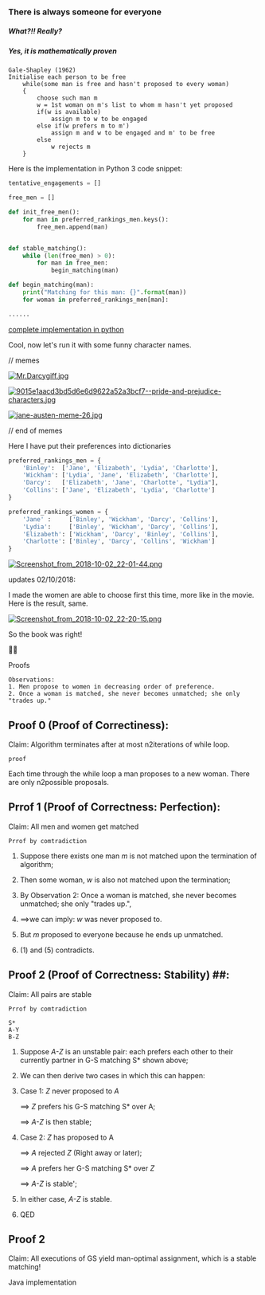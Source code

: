 ### There is always someone for everyone ###

##### What?!! Really? #####

##### Yes, it is mathematically proven #####

```
Gale-Shapley (1962)
Initialise each person to be free
    while(some man is free and hasn't proposed to every woman)
    {
        choose such man m
        w = 1st woman on m's list to whom m hasn't yet proposed
        if(w is available)
            assign m to w to be engaged
        else if(w prefers m to m')
            assign m and w to be engaged and m' to be free
        else
            w rejects m
    }
```

Here is the implementation in Python 3 code snippet:

```python
tentative_engagements = []

free_men = []

def init_free_men():
	for man in preferred_rankings_men.keys():
		free_men.append(man)


def stable_matching():
	while (len(free_men) > 0):
		for man in free_men:
			begin_matching(man)

def begin_matching(man):
	print("Matching for this man: {}".format(man))
	for woman in preferred_rankings_men[man]:

......

```
[complete implementation in python](https://github.com/sinclairliang/Coursework/blob/master/CMPS102/Algorithms_in_Class/stabel_matching_algorithm.py)

Cool, now let's run it with some funny character names.

// memes

[![Mr.Darcygiff.jpg](https://i.postimg.cc/brkWtn50/Mr.Darcygiff.jpg)](https://postimg.cc/jnqMVDtC)



[![9015e1aacd3bd5d6e6d9622a52a3bcf7--pride-and-prejudice-characters.jpg](https://i.postimg.cc/J0NYnLyP/9015e1aacd3bd5d6e6d9622a52a3bcf7--pride-and-prejudice-characters.jpg)](https://postimg.cc/ctJB9PBn)

[![jane-austen-meme-26.jpg](https://i.postimg.cc/RVTwZF0j/jane-austen-meme-26.jpg)](https://postimg.cc/HVVrSTX2)

// end of memes

Here I have put their preferences into dictionaries

```python
preferred_rankings_men = {
	'Binley':  ['Jane', 'Elizabeth', 'Lydia', 'Charlotte'],
	'Wickham': ['Lydia', 'Jane', 'Elizabeth', 'Charlotte'],
	'Darcy':   ['Elizabeth', 'Jane', 'Charlotte', "Lydia"],
	'Collins': ['Jane', 'Elizabeth', 'Lydia', 'Charlotte']
}

preferred_rankings_women = {
	'Jane' :     ['Binley', 'Wickham', 'Darcy', 'Collins'],
	'Lydia':     ['Binley', 'Wickham', 'Darcy', 'Collins'],
	'Elizabeth': ['Wickham', 'Darcy', 'Binley', 'Collins'],
	'Charlotte': ['Binley', 'Darcy', 'Collins', 'Wickham']
}
```

[![Screenshot_from_2018-10-02_22-01-44.png](https://i.postimg.cc/cCF5H0HR/Screenshot_from_2018-10-02_22-01-44.png)](https://postimg.cc/BP1C7W2b)


updates 02/10/2018: 

I made the women are able to choose first this time, more like in the movie. Here is the result, same.

[![Screenshot_from_2018-10-02_22-20-15.png](https://i.postimg.cc/J4mpwyp9/Screenshot_from_2018-10-02_22-20-15.png)](https://postimg.cc/mhXYCrfw)


So the book was right!

:construction::construction: 

Proofs

```
Observations:
1. Men propose to women in decreasing order of preference.
2. Once a woman is matched, she never becomes unmatched; she only "trades up."
```

## Proof 0 (Proof of Correctiness): ##
Claim: Algorithm terminates after at most n2iterations of while loop.
```
proof
```
Each time through the while loop a man proposes to a new woman. There are only n2possible proposals.



## Prrof 1 (Proof of Correctness:  Perfection): ##

Claim: All men and women get matched

```
Prrof by comtradiction
```

1. Suppose there exists one man *m* is not matched upon the termination of algorithm;
2. Then some woman, *w* is also not matched upon the termination;
3. By Observation 2: Once a woman is matched, she never becomes unmatched; she only "trades up.", 
4.  
 	 ==>we can imply: *w* was never proposed to.

5. But *m* proposed to everyone because he ends up unmatched.
6. (1) and (5) contradicts.

## Proof 2 (Proof of Correctness:  Stability) ##:

Claim: All pairs are stable
```
Prrof by comtradiction
```

```
S*
A-Y
B-Z
```


1. Suppose *A-Z* is an unstable pair: each prefers each other to their currently partner in G-S matching S* shown above;
2. We can then derive two cases in which this can happen:
3. Case 1: *Z* never proposed to *A*
   
   ==> *Z* prefers his G-S matching S* over A;

   ==> *A-Z* is then stable;

4. Case 2: *Z* has proposed to A

   ==> *A* rejected *Z* (Right away or later);

   ==> *A* prefers her  G-S matching S* over *Z*

   ==> *A-Z* is stable';

5. In either case, *A-Z* is stable.
6. QED

## Proof 2 ##

Claim: All executions of GS yield man-optimal assignment, which is a stable matching!







Java implementation



